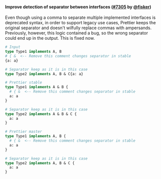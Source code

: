 #### Improve detection of separator between interfaces ([#7305](https://github.com/prettier/prettier/pull/7305) by [@fisker](https://github.com/fisker))

Even though using a comma to separate multiple implemented interfaces is deprecated syntax, in order to support legacy use cases, Prettier keeps the original separator and doesn't wilfully replace commas with ampersands. Previously, however, this logic contained a bug, so the wrong separator could end up in the output. This is fixed now.

<!-- prettier-ignore -->
```graphql
# Input
type Type1 implements A, B
# { &  <-- Remove this comment changes separator in stable
{a: a}

# Separator keep as it is in this case
type Type2 implements A, B & C{a: a}

# Prettier stable
type Type1 implements A & B {
  # { &  <-- Remove this comment changes separator in stable
  a: a
}

# Separator keep as it is in this case
type Type2 implements A & B & C {
  a: a
}

# Prettier master
type Type1 implements A, B {
  # { &  <-- Remove this comment changes separator in stable
  a: a
}

# Separator keep as it is in this case
type Type2 implements A, B & C {
  a: a
}
```
